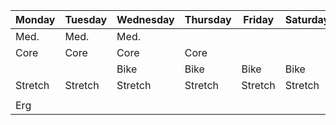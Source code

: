 | Monday | Tuesday | Wednesday | Thursday | Friday | Saturday | Sunday |  
| ---- | ---- | ---- | ---- | ---- | ---- | ---- |  
| Med. | Med. | Med. |  |  |  |  |
| Core | Core | Core | Core |  |  |  |
|  |  |   Bike | Bike | Bike | Bike | |
| Stretch |  Stretch | Stretch | Stretch | Stretch | Stretch |  |
|  |  |  |  |  |  |  |
| Erg |  |  |  |  |  |  |